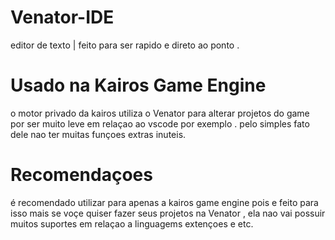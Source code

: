 # Venator-IDE
editor de texto | feito para ser rapido e direto ao ponto .

# Usado na Kairos Game Engine
  o motor privado da kairos utiliza o Venator para alterar
  projetos do game por ser muito leve em relaçao ao vscode 
  por exemplo . pelo simples fato dele nao ter muitas funçoes 
  extras inuteis. 

# Recomendaçoes
  é recomendado utilizar para apenas a kairos game engine 
  pois e feito para isso mais se voçe quiser fazer seus projetos
  na Venator , ela nao vai possuir muitos suportes em relaçao a 
  linguagems extençoes e etc.